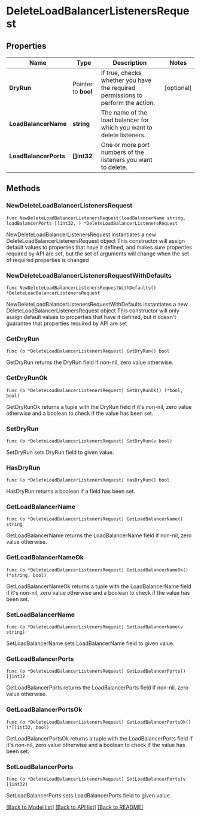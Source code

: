# DeleteLoadBalancerListenersRequest

## Properties

Name | Type | Description | Notes
------------ | ------------- | ------------- | -------------
**DryRun** | Pointer to **bool** | If true, checks whether you have the required permissions to perform the action. | [optional] 
**LoadBalancerName** | **string** | The name of the load balancer for which you want to delete listeners. | 
**LoadBalancerPorts** | **[]int32** | One or more port numbers of the listeners you want to delete. | 

## Methods

### NewDeleteLoadBalancerListenersRequest

`func NewDeleteLoadBalancerListenersRequest(loadBalancerName string, loadBalancerPorts []int32, ) *DeleteLoadBalancerListenersRequest`

NewDeleteLoadBalancerListenersRequest instantiates a new DeleteLoadBalancerListenersRequest object
This constructor will assign default values to properties that have it defined,
and makes sure properties required by API are set, but the set of arguments
will change when the set of required properties is changed

### NewDeleteLoadBalancerListenersRequestWithDefaults

`func NewDeleteLoadBalancerListenersRequestWithDefaults() *DeleteLoadBalancerListenersRequest`

NewDeleteLoadBalancerListenersRequestWithDefaults instantiates a new DeleteLoadBalancerListenersRequest object
This constructor will only assign default values to properties that have it defined,
but it doesn't guarantee that properties required by API are set

### GetDryRun

`func (o *DeleteLoadBalancerListenersRequest) GetDryRun() bool`

GetDryRun returns the DryRun field if non-nil, zero value otherwise.

### GetDryRunOk

`func (o *DeleteLoadBalancerListenersRequest) GetDryRunOk() (*bool, bool)`

GetDryRunOk returns a tuple with the DryRun field if it's non-nil, zero value otherwise
and a boolean to check if the value has been set.

### SetDryRun

`func (o *DeleteLoadBalancerListenersRequest) SetDryRun(v bool)`

SetDryRun sets DryRun field to given value.

### HasDryRun

`func (o *DeleteLoadBalancerListenersRequest) HasDryRun() bool`

HasDryRun returns a boolean if a field has been set.

### GetLoadBalancerName

`func (o *DeleteLoadBalancerListenersRequest) GetLoadBalancerName() string`

GetLoadBalancerName returns the LoadBalancerName field if non-nil, zero value otherwise.

### GetLoadBalancerNameOk

`func (o *DeleteLoadBalancerListenersRequest) GetLoadBalancerNameOk() (*string, bool)`

GetLoadBalancerNameOk returns a tuple with the LoadBalancerName field if it's non-nil, zero value otherwise
and a boolean to check if the value has been set.

### SetLoadBalancerName

`func (o *DeleteLoadBalancerListenersRequest) SetLoadBalancerName(v string)`

SetLoadBalancerName sets LoadBalancerName field to given value.


### GetLoadBalancerPorts

`func (o *DeleteLoadBalancerListenersRequest) GetLoadBalancerPorts() []int32`

GetLoadBalancerPorts returns the LoadBalancerPorts field if non-nil, zero value otherwise.

### GetLoadBalancerPortsOk

`func (o *DeleteLoadBalancerListenersRequest) GetLoadBalancerPortsOk() (*[]int32, bool)`

GetLoadBalancerPortsOk returns a tuple with the LoadBalancerPorts field if it's non-nil, zero value otherwise
and a boolean to check if the value has been set.

### SetLoadBalancerPorts

`func (o *DeleteLoadBalancerListenersRequest) SetLoadBalancerPorts(v []int32)`

SetLoadBalancerPorts sets LoadBalancerPorts field to given value.



[[Back to Model list]](../README.md#documentation-for-models) [[Back to API list]](../README.md#documentation-for-api-endpoints) [[Back to README]](../README.md)


